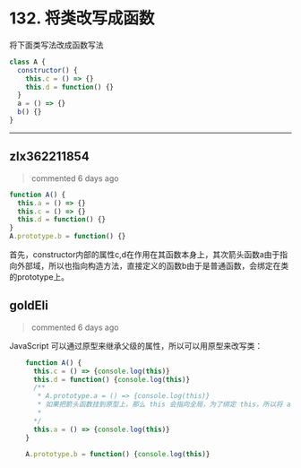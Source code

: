 
 # 132. 将类改写成函数 
 将下面类写法改成函数写法
```js
class A {
  constructor() {
    this.c = () => {}
    this.d = function() {}
  }
  a = () => {}
  b() {}
}
``` 
 ***
## zlx362211854 
 > commented 6 days ago 


```js
function A() {
  this.a = () => {}
  this.c = () => {}
  this.d = function() {}
}
A.prototype.b = function() {}

```
首先，constructor内部的属性c,d在作用在其函数本身上，其次箭头函数a由于指向外部域，所以也指向构造方法，直接定义的函数b由于是普通函数，会绑定在类的prototype上。
## goldEli 
 > commented 6 days ago 

JavaScript 可以通过原型来继承父级的属性，所以可以用原型来改写类：


```javascript
    function A() {
      this.c = () => {console.log(this)}
      this.d = function() {console.log(this)}
      /**
       * A.prototype.a = () => {console.log(this)} 
       * 如果把箭头函数挂到原型上，那么 this 会指向全局，为了绑定 this，所以将 a 方法写到函数内部
       * 
      */
      this.a = () => {console.log(this)}
    }
    
    A.prototype.b = function() {console.log(this)}
```